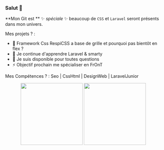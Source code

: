 ### Salut 👋

**Mon Git est **  ✨ _spéciale_ ✨ beaucoup de `CSS` et `Laravel` seront présents dans mon univers.

Mes projets ? :

- 🔭 Framework Css RespiCSS a base de grille et pourquoi pas bientôt en flex ?
- 🌱 Je continue d'apprendre Laravel & smarty
- 💬 Je suis disponible pour toutes questions
- ⚡ Objectif prochain me spécialiser en FrOnT

Mes Compétences ? :
Seo | CssHtml | DesignWeb | LaravelJunior


<p align="center">
  <img src="https://raw.githubusercontent.com/laravel/art/master/logo-lockup/5%20SVG/2%20CMYK/1%20Full%20Color/laravel-logolockup-cmyk-red.svg" width="200">
  <img src="https://i.ibb.co/x8Km2hQ/smarty-removebg-preview.png" width="200">
</p>




